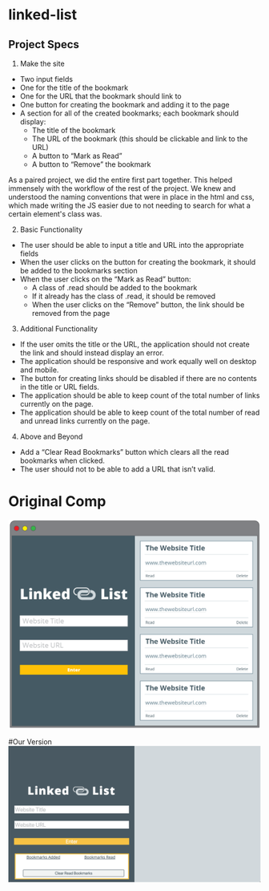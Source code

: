 # linked-list

## Project Specs 
1. Make the site
  * Two input fields
  * One for the title of the bookmark
  * One for the URL that the bookmark should link to
  * One button for creating the bookmark and adding it to the page
  * A section for all of the created bookmarks; each bookmark should display:
    * The title of the bookmark
    * The URL of the bookmark (this should be clickable and link to the URL)
    * A button to “Mark as Read”
    * A button to “Remove” the bookmark
    
 As a paired project, we did the entire first part together. This helped immensely with the workflow of the rest of the project. We knew and understood the naming conventions that were in place in the html and css, which made writing the JS easier due to not needing to search for what a certain element's class was.
 
2. Basic Functionality
  * The user should be able to input a title and URL into the appropriate fields
  * When the user clicks on the button for creating the bookmark, it should be added to the bookmarks section
  * When the user clicks on the “Mark as Read” button:
    * A class of .read should be added to the bookmark
    * If it already has the class of .read, it should be removed
    * When the user clicks on the “Remove” button, the link should be removed from the page
3. Additional Functionality
  * If the user omits the title or the URL, the application should not create the link and should instead display an error.
  * The application should be responsive and work equally well on desktop and mobile.
  * The button for creating links should be disabled if there are no contents in the title or URL fields.
  * The application should be able to keep count of the total number of links currently on the page.
  * The application should be able to keep count of the total number of read and unread links currently on the page.
4. Above and Beyond
  * Add a “Clear Read Bookmarks” button which clears all the read bookmarks when clicked.
  * The user should not to be able to add a URL that isn’t valid.

# Original Comp
![original-comp](linked-list-01.png "Original Comp")

#Our Version
![Our-comp](linked-list-ours.png "Our Comp")

